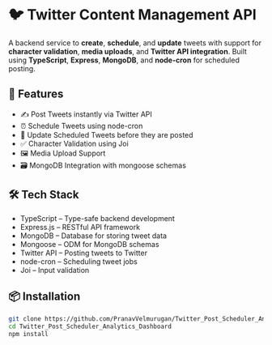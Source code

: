 # 🐦 Twitter Content Management API

A backend service to **create**, **schedule**, and **update** tweets with support for **character validation**, **media uploads**, and **Twitter API integration**. Built using **TypeScript**, **Express**, **MongoDB**, and **node-cron** for scheduled posting.

## 🚀 Features

- ✍️ Post Tweets instantly via Twitter API  
- ⏰ Schedule Tweets using node-cron  
- 🔄 Update Scheduled Tweets before they are posted  
- ✅ Character Validation using Joi  
- 🖼️ Media Upload Support  
- 🗃️ MongoDB Integration with mongoose schemas  

## 🛠️ Tech Stack

- TypeScript – Type-safe backend development  
- Express.js – RESTful API framework  
- MongoDB – Database for storing tweet data  
- Mongoose – ODM for MongoDB schemas  
- Twitter API – Posting tweets to Twitter  
- node-cron – Scheduling tweet jobs  
- Joi – Input validation  

## 📦 Installation

```bash
git clone https://github.com/PranavVelmurugan/Twitter_Post_Scheduler_Analytics_Dashboard.git
cd Twitter_Post_Scheduler_Analytics_Dashboard
npm install
